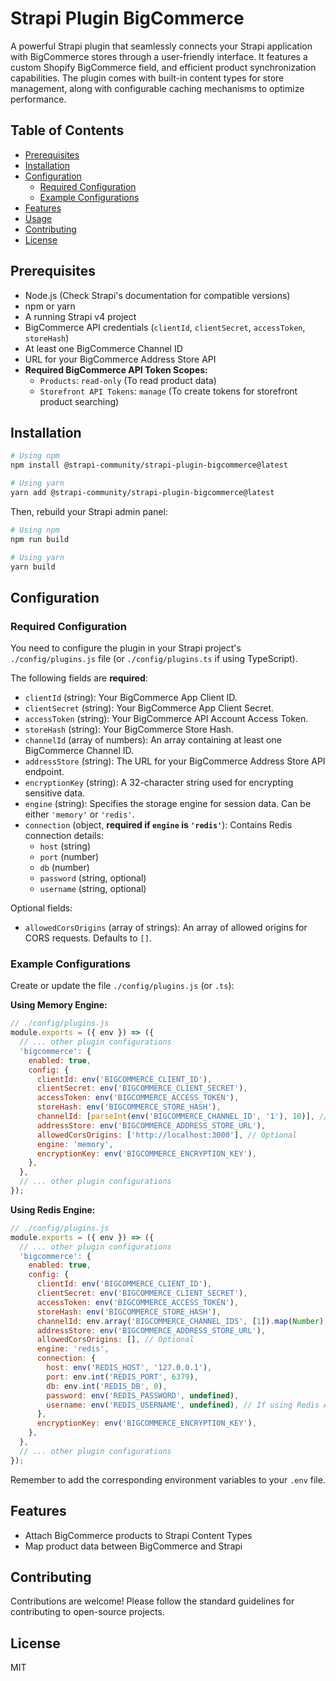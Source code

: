 # Strapi Plugin BigCommerce

A powerful Strapi plugin that seamlessly connects your Strapi application with BigCommerce stores through a user-friendly interface. It features a custom Shopify BigCommerce field, and efficient product synchronization capabilities. The plugin comes with built-in content types for store management, along with configurable caching mechanisms to optimize performance.


## Table of Contents

- [Prerequisites](#prerequisites)
- [Installation](#installation)
- [Configuration](#configuration)
  - [Required Configuration](#required-configuration)
  - [Example Configurations](#example-configurations)
- [Features](#features)
- [Usage](#usage)
- [Contributing](#contributing)
- [License](#license)

## Prerequisites

- Node.js (Check Strapi's documentation for compatible versions)
- npm or yarn
- A running Strapi v4 project
- BigCommerce API credentials (`clientId`, `clientSecret`, `accessToken`, `storeHash`)
- At least one BigCommerce Channel ID
- URL for your BigCommerce Address Store API
- **Required BigCommerce API Token Scopes:**
    - `Products`: `read-only` (To read product data)
    - `Storefront API Tokens`: `manage` (To create tokens for storefront product searching)

## Installation

```bash
# Using npm
npm install @strapi-community/strapi-plugin-bigcommerce@latest

# Using yarn
yarn add @strapi-community/strapi-plugin-bigcommerce@latest
```

Then, rebuild your Strapi admin panel:

```bash
# Using npm
npm run build

# Using yarn
yarn build
```

## Configuration

### Required Configuration

You need to configure the plugin in your Strapi project's `./config/plugins.js` file (or `./config/plugins.ts` if using TypeScript).

The following fields are **required**:

- `clientId` (string): Your BigCommerce App Client ID.
- `clientSecret` (string): Your BigCommerce App Client Secret.
- `accessToken` (string): Your BigCommerce API Account Access Token.
- `storeHash` (string): Your BigCommerce Store Hash.
- `channelId` (array of numbers): An array containing at least one BigCommerce Channel ID.
- `addressStore` (string): The URL for your BigCommerce Address Store API endpoint.
- `encryptionKey` (string): A 32-character string used for encrypting sensitive data.
- `engine` (string): Specifies the storage engine for session data. Can be either `'memory'` or `'redis'`.
- `connection` (object, **required if `engine` is `'redis'`**): Contains Redis connection details:
    - `host` (string)
    - `port` (number)
    - `db` (number)
    - `password` (string, optional)
    - `username` (string, optional)

Optional fields:

- `allowedCorsOrigins` (array of strings): An array of allowed origins for CORS requests. Defaults to `[]`.

### Example Configurations

Create or update the file `./config/plugins.js` (or `.ts`):

**Using Memory Engine:**

```javascript
// ./config/plugins.js
module.exports = ({ env }) => ({
  // ... other plugin configurations
  'bigcommerce': {
    enabled: true,
    config: {
      clientId: env('BIGCOMMERCE_CLIENT_ID'),
      clientSecret: env('BIGCOMMERCE_CLIENT_SECRET'),
      accessToken: env('BIGCOMMERCE_ACCESS_TOKEN'),
      storeHash: env('BIGCOMMERCE_STORE_HASH'),
      channelId: [parseInt(env('BIGCOMMERCE_CHANNEL_ID', '1'), 10)], // Ensure it's an array of numbers
      addressStore: env('BIGCOMMERCE_ADDRESS_STORE_URL'),
      allowedCorsOrigins: ['http://localhost:3000'], // Optional
      engine: 'memory',
      encryptionKey: env('BIGCOMMERCE_ENCRYPTION_KEY'),
    },
  },
  // ... other plugin configurations
});
```

**Using Redis Engine:**

```javascript
// ./config/plugins.js
module.exports = ({ env }) => ({
  // ... other plugin configurations
  'bigcommerce': {
    enabled: true,
    config: {
      clientId: env('BIGCOMMERCE_CLIENT_ID'),
      clientSecret: env('BIGCOMMERCE_CLIENT_SECRET'),
      accessToken: env('BIGCOMMERCE_ACCESS_TOKEN'),
      storeHash: env('BIGCOMMERCE_STORE_HASH'),
      channelId: env.array('BIGCOMMERCE_CHANNEL_IDS', [1]).map(Number), // Example parsing env array
      addressStore: env('BIGCOMMERCE_ADDRESS_STORE_URL'),
      allowedCorsOrigins: [], // Optional
      engine: 'redis',
      connection: {
        host: env('REDIS_HOST', '127.0.0.1'),
        port: env.int('REDIS_PORT', 6379),
        db: env.int('REDIS_DB', 0),
        password: env('REDIS_PASSWORD', undefined),
        username: env('REDIS_USERNAME', undefined), // If using Redis ACLs
      },
      encryptionKey: env('BIGCOMMERCE_ENCRYPTION_KEY'),
    },
  },
  // ... other plugin configurations
});

```

Remember to add the corresponding environment variables to your `.env` file.

## Features

- Attach BigCommerce products to Strapi Content Types
- Map product data between BigCommerce and Strapi


## Contributing

Contributions are welcome! Please follow the standard guidelines for contributing to open-source projects.

## License

MIT
